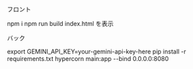 フロント

npm i
npm run build
index.html を表示

バック

export GEMINI_API_KEY=your-gemini-api-key-here
pip install -r requirements.txt
hypercorn main:app --bind 0.0.0.0:8080
